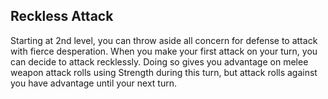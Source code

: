 ## Reckless Attack
Starting at 2nd level, you can throw aside all concern for defense to attack with fierce desperation. When you make your first attack on your turn, you can decide to attack recklessly. Doing so gives you advantage on melee weapon attack rolls using Strength during this turn, but attack rolls against you have advantage until your next turn.

<!--

-<< CHANGES >>-
- none

-<< TODO >>-
- none

-<< COMMENTARY >>-
- none

-->

